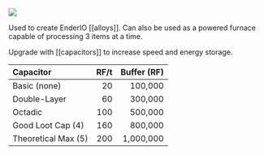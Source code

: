 ![](http://loenwind.info/eio/Alloy_Smelter.png)

Used to create EnderIO [[alloys]].  Can also be used as a powered furnace capable of processing 3 items at a time.

Upgrade with [[capacitors]] to increase speed and energy storage.

| Capacitor           | RF/t | Buffer (RF) |
| :------------------ | ---: | ----------: |
| Basic (none)        |   20 |     100,000 |
| Double-Layer        |   60 |     300,000 |
| Octadic             |  100 |     500,000 |
| Good Loot Cap (4)   |  160 |     800,000 |
| Theoretical Max (5) |  200 |   1,000,000 |